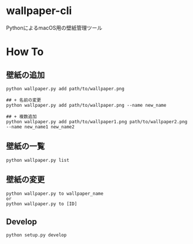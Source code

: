 # wallpaper-cli
PythonによるmacOS用の壁紙管理ツール

# How To

## 壁紙の追加

```
python wallpaper.py add path/to/wallpaper.png

## + 名前の変更
python wallpaper.py add path/to/wallpaper.png --name new_name

## + 複数追加
python wallpaper.py add path/to/wallpaper1.png path/to/wallpaper2.png --name new_name1 new_name2
```

## 壁紙の一覧

```
python wallpaper.py list
```

## 壁紙の変更

```
python wallpaper.py to wallpaper_name
or
python wallpaper.py to [ID]
```

## Develop

```
python setup.py develop
```
